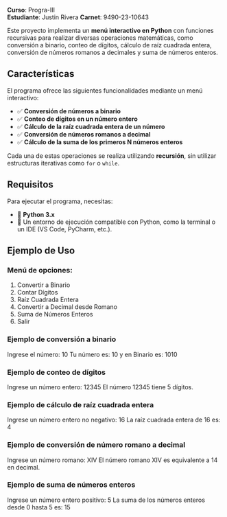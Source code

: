 
**Curso**: Progra-III  
**Estudiante**: Justin Rivera
**Carnet**: 9490-23-10643

Este proyecto implementa un **menú interactivo en Python** con funciones recursivas para realizar diversas operaciones matemáticas, como conversión a binario, conteo de dígitos, cálculo de raíz cuadrada entera, conversión de números romanos a decimales y suma de números enteros.  

## **Características**  

El programa ofrece las siguientes funcionalidades mediante un menú interactivo:  

- ✅ **Conversión de números a binario**  
- ✅ **Conteo de dígitos en un número entero**  
- ✅ **Cálculo de la raíz cuadrada entera de un número**  
- ✅ **Conversión de números romanos a decimal**  
- ✅ **Cálculo de la suma de los primeros N números enteros**  

Cada una de estas operaciones se realiza utilizando **recursión**, sin utilizar estructuras iterativas como `for` o `while`.  

## **Requisitos**  

Para ejecutar el programa, necesitas:  

- 🔹 **Python 3.x**  
- 🔹 Un entorno de ejecución compatible con Python, como la terminal o un IDE (VS Code, PyCharm, etc.).  

## **Ejemplo de Uso**  

### **Menú de opciones:**  

1. Convertir a Binario
2. Contar Dígitos
3. Raíz Cuadrada Entera
4. Convertir a Decimal desde Romano
5. Suma de Números Enteros
6. Salir

### **Ejemplo de conversión a binario**  
Ingrese el número: 10
Tu número es: 10 y en Binario es: 1010
### **Ejemplo de conteo de dígitos** 
Ingrese un número entero: 12345
El número 12345 tiene 5 dígitos.
### **Ejemplo de cálculo de raíz cuadrada entera** 
Ingrese un número entero no negativo: 16
La raíz cuadrada entera de 16 es: 4
### **Ejemplo de conversión de número romano a decimal** 
Ingrese un número romano: XIV
El número romano XIV es equivalente a 14 en decimal.
### **Ejemplo de suma de números enteros** 
Ingrese un número entero positivo: 5
La suma de los números enteros desde 0 hasta 5 es: 15



